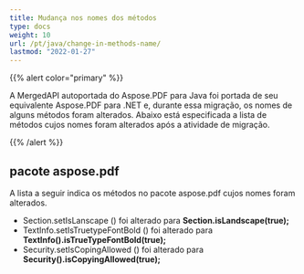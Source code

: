 ```yaml
---
title: Mudança nos nomes dos métodos
type: docs
weight: 10
url: /pt/java/change-in-methods-name/
lastmod: "2022-01-27"
---
```


{{% alert color="primary" %}}

A MergedAPI autoportada do Aspose.PDF para Java foi portada de seu equivalente Aspose.PDF para .NET e, durante essa migração, os nomes de alguns métodos foram alterados. Abaixo está especificada a lista de métodos cujos nomes foram alterados após a atividade de migração.

{{% /alert %}}

## pacote aspose.pdf

A lista a seguir indica os métodos no pacote aspose.pdf cujos nomes foram alterados.

- Section.setIsLanscape () foi alterado para **Section.isLandscape(true);**
- TextInfo.setIsTruetypeFontBold () foi alterado para **TextInfo().isTrueTypeFontBold(true);**
- Security.setIsCopingAllowed () foi alterado para **Security().isCopyingAllowed(true);**